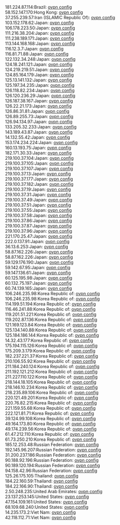 181.224.87.114:Brazil: [ovpn config](vpn/181_224_87_114.ovpn)  
58.152.147.170:Hong Kong: [ovpn config](vpn/58_152_147_170.ovpn)  
37.255.239.57:Iran (ISLAMIC Republic Of): [ovpn config](vpn/37_255_239_57.ovpn)  
103.152.178.62:Japan: [ovpn config](vpn/103_152_178_62.ovpn)  
106.178.223.50:Japan: [ovpn config](vpn/106_178_223_50.ovpn)  
111.216.38.204:Japan: [ovpn config](vpn/111_216_38_204.ovpn)  
111.238.189.171:Japan: [ovpn config](vpn/111_238_189_171.ovpn)  
113.144.168.168:Japan: [ovpn config](vpn/113_144_168_168.ovpn)  
116.12.3.7:Japan: [ovpn config](vpn/116_12_3_7.ovpn)  
116.81.71.88:Japan: [ovpn config](vpn/116_81_71_88.ovpn)  
122.132.34.248:Japan: [ovpn config](vpn/122_132_34_248.ovpn)  
124.18.241.121:Japan: [ovpn config](vpn/124_18_241_121.ovpn)  
124.219.219.51:Japan: [ovpn config](vpn/124_219_219_51.ovpn)  
124.85.164.179:Japan: [ovpn config](vpn/124_85_164_179.ovpn)  
125.13.141.132:Japan: [ovpn config](vpn/125_13_141_132.ovpn)  
125.197.34.235:Japan: [ovpn config](vpn/125_197_34_235.ovpn)  
126.118.82.234:Japan: [ovpn config](vpn/126_118_82_234.ovpn)  
126.120.236.29:Japan: [ovpn config](vpn/126_120_236_29.ovpn)  
126.187.38.167:Japan: [ovpn config](vpn/126_187_38_167.ovpn)  
126.22.21.173:Japan: [ovpn config](vpn/126_22_21_173.ovpn)  
126.86.31.81:Japan: [ovpn config](vpn/126_86_31_81.ovpn)  
126.89.255.73:Japan: [ovpn config](vpn/126_89_255_73.ovpn)  
126.94.134.97:Japan: [ovpn config](vpn/126_94_134_97.ovpn)  
133.205.32.233:Japan: [ovpn config](vpn/133_205_32_233.ovpn)  
143.189.43.87:Japan: [ovpn config](vpn/143_189_43_87.ovpn)  
14.132.55.42:Japan: [ovpn config](vpn/14_132_55_42.ovpn)  
153.174.234.224:Japan: [ovpn config](vpn/153_174_234_224.ovpn)  
160.13.193.75:Japan: [ovpn config](vpn/160_13_193_75.ovpn)  
182.171.30.33:Japan: [ovpn config](vpn/182_171_30_33.ovpn)  
219.100.37.104:Japan: [ovpn config](vpn/219_100_37_104.ovpn)  
219.100.37.105:Japan: [ovpn config](vpn/219_100_37_105.ovpn)  
219.100.37.107:Japan: [ovpn config](vpn/219_100_37_107.ovpn)  
219.100.37.13:Japan: [ovpn config](vpn/219_100_37_13.ovpn)  
219.100.37.177:Japan: [ovpn config](vpn/219_100_37_177.ovpn)  
219.100.37.182:Japan: [ovpn config](vpn/219_100_37_182.ovpn)  
219.100.37.19:Japan: [ovpn config](vpn/219_100_37_19.ovpn)  
219.100.37.31:Japan: [ovpn config](vpn/219_100_37_31.ovpn)  
219.100.37.49:Japan: [ovpn config](vpn/219_100_37_49.ovpn)  
219.100.37.51:Japan: [ovpn config](vpn/219_100_37_51.ovpn)  
219.100.37.55:Japan: [ovpn config](vpn/219_100_37_55.ovpn)  
219.100.37.58:Japan: [ovpn config](vpn/219_100_37_58.ovpn)  
219.100.37.86:Japan: [ovpn config](vpn/219_100_37_86.ovpn)  
219.100.37.87:Japan: [ovpn config](vpn/219_100_37_87.ovpn)  
219.100.37.96:Japan: [ovpn config](vpn/219_100_37_96.ovpn)  
221.170.25.47:Japan: [ovpn config](vpn/221_170_25_47.ovpn)  
222.0.137.91:Japan: [ovpn config](vpn/222_0_137_91.ovpn)  
36.13.6.253:Japan: [ovpn config](vpn/36_13_6_253.ovpn)  
58.87.162.226:Japan: [ovpn config](vpn/58_87_162_226.ovpn)  
58.87.162.226:Japan: [ovpn config](vpn/58_87_162_226.ovpn)  
59.129.176.190:Japan: [ovpn config](vpn/59_129_176_190.ovpn)  
59.142.67.95:Japan: [ovpn config](vpn/59_142_67_95.ovpn)  
59.147.136.61:Japan: [ovpn config](vpn/59_147_136_61.ovpn)  
60.125.195.98:Japan: [ovpn config](vpn/60_125_195_98.ovpn)  
60.132.75.197:Japan: [ovpn config](vpn/60_132_75_197.ovpn)  
60.74.139.165:Japan: [ovpn config](vpn/60_74_139_165.ovpn)  
106.246.235.98:Korea Republic of: [ovpn config](vpn/106_246_235_98.ovpn)  
106.246.235.98:Korea Republic of: [ovpn config](vpn/106_246_235_98.ovpn)  
114.199.51.194:Korea Republic of: [ovpn config](vpn/114_199_51_194.ovpn)  
116.46.241.88:Korea Republic of: [ovpn config](vpn/116_46_241_88.ovpn)  
119.201.51.221:Korea Republic of: [ovpn config](vpn/119_201_51_221.ovpn)  
119.202.87.136:Korea Republic of: [ovpn config](vpn/119_202_87_136.ovpn)  
121.169.123.84:Korea Republic of: [ovpn config](vpn/121_169_123_84.ovpn)  
125.134.140.88:Korea Republic of: [ovpn config](vpn/125_134_140_88.ovpn)  
125.184.186.144:Korea Republic of: [ovpn config](vpn/125_184_186_144.ovpn)  
14.32.43.177:Korea Republic of: [ovpn config](vpn/14_32_43_177.ovpn)  
175.194.115.126:Korea Republic of: [ovpn config](vpn/175_194_115_126.ovpn)  
175.209.3.179:Korea Republic of: [ovpn config](vpn/175_209_3_179.ovpn)  
182.237.221.37:Korea Republic of: [ovpn config](vpn/182_237_221_37.ovpn)  
210.106.55.92:Korea Republic of: [ovpn config](vpn/210_106_55_92.ovpn)  
211.184.240.124:Korea Republic of: [ovpn config](vpn/211_184_240_124.ovpn)  
211.192.121.212:Korea Republic of: [ovpn config](vpn/211_192_121_212.ovpn)  
211.227.110.122:Korea Republic of: [ovpn config](vpn/211_227_110_122.ovpn)  
218.144.18.105:Korea Republic of: [ovpn config](vpn/218_144_18_105.ovpn)  
218.146.10.234:Korea Republic of: [ovpn config](vpn/218_146_10_234.ovpn)  
218.235.89.106:Korea Republic of: [ovpn config](vpn/218_235_89_106.ovpn)  
220.121.49.201:Korea Republic of: [ovpn config](vpn/220_121_49_201.ovpn)  
220.76.82.215:Korea Republic of: [ovpn config](vpn/220_76_82_215.ovpn)  
221.159.55.68:Korea Republic of: [ovpn config](vpn/221_159_55_68.ovpn)  
222.121.81.71:Korea Republic of: [ovpn config](vpn/222_121_81_71.ovpn)  
39.124.99.108:Korea Republic of: [ovpn config](vpn/39_124_99_108.ovpn)  
49.164.173.80:Korea Republic of: [ovpn config](vpn/49_164_173_80.ovpn)  
49.174.239.56:Korea Republic of: [ovpn config](vpn/49_174_239_56.ovpn)  
61.47.212.110:Korea Republic of: [ovpn config](vpn/61_47_212_110.ovpn)  
61.73.250.210:Korea Republic of: [ovpn config](vpn/61_73_250_210.ovpn)  
185.12.253.48:Russian Federation: [ovpn config](vpn/185_12_253_48.ovpn)  
192.145.96.207:Russian Federation: [ovpn config](vpn/192_145_96_207.ovpn)  
31.200.237.186:Russian Federation: [ovpn config](vpn/31_200_237_186.ovpn)  
90.188.92.196:Russian Federation: [ovpn config](vpn/90_188_92_196.ovpn)  
90.189.120.194:Russian Federation: [ovpn config](vpn/90_189_120_194.ovpn)  
94.158.42.96:Russian Federation: [ovpn config](vpn/94_158_42_96.ovpn)  
125.26.175.105:Thailand: [ovpn config](vpn/125_26_175_105.ovpn)  
184.22.160.59:Thailand: [ovpn config](vpn/184_22_160_59.ovpn)  
184.22.166.90:Thailand: [ovpn config](vpn/184_22_166_90.ovpn)  
2.50.248.235:United Arab Emirates: [ovpn config](vpn/2_50_248_235.ovpn)  
23.137.253.145:United States: [ovpn config](vpn/23_137_253_145.ovpn)  
47.154.109.161:United States: [ovpn config](vpn/47_154_109_161.ovpn)  
68.109.68.240:United States: [ovpn config](vpn/68_109_68_240.ovpn)  
14.235.173.2:Viet Nam: [ovpn config](vpn/14_235_173_2.ovpn)  
42.118.112.71:Viet Nam: [ovpn config](vpn/42_118_112_71.ovpn)  
